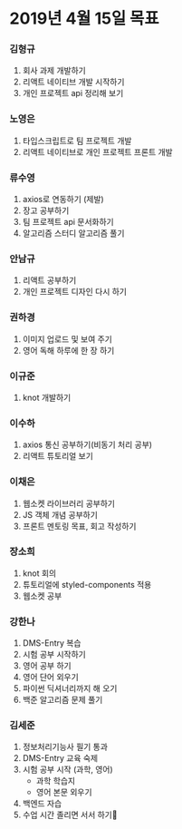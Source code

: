 # 2019년 4월 15일 목표

### 김형규
1. 회사 과제 개발하기 
2. 리액트 네이티브 개발 시작하기 
3. 개인 프로젝트 api 정리해 보기

### 노영은 
1. 타입스크립트로 팀 프로젝트 개발 
2. 리액트 네이티브로 개인 프로젝트 프론트 개발

### 류수영
1. axios로 연동하기 (제발)
2. 장고 공부하기 
3. 팀 프로젝트 api 문서화하기 
4. 알고리즘 스터디 알고리즘 풀기

### 안남규 
1. 리액트 공부하기 
2. 개인 프로젝트 디자인 다시 하기

### 권하경 
1. 이미지 업로드 및 보여 주기 
2. 영어 독해 하루에 한 장 하기

### 이규준 
1. knot 개발하기

### 이수하 
1. axios 통신 공부하기(비동기 처리 공부)
2. 리액트 튜토리얼 보기

### 이채은 
1. 웹소켓 라이브러리 공부하기 
2. JS 객체 개념 공부하기 
3. 프론트 멘토링 목표, 회고 작성하기

### 장소희
1. knot 회의
2. 튜토리얼에 styled-components 적용 
3. 웹소켓 공부

### 강한나 
1. DMS-Entry 복습 
2. 시험 공부 시작하기 
3. 영어 공부 하기 
4. 영어 단어 외우기
5. 파이썬 딕셔너리까지 해 오기 
6. 백준 알고리즘 문제 풀기 

### 김세준 
1. 정보처리기능사 필기 통과 
2. DMS-Entry 교육 숙제 
3. 시험 공부 시작 (과학, 영어)
    - 과학 학습지 
    - 영어 본문 외우기 
4. 백엔드 자습 
5. 수업 시간 졸리면 서서 하기
